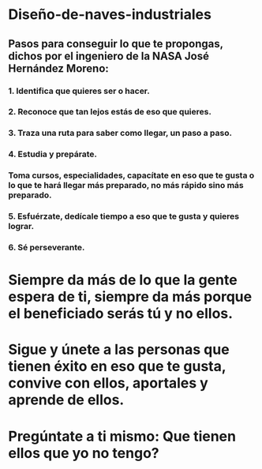 # Diseño-de-naves-industriales
## Pasos para conseguir lo que te propongas, dichos por el ingeniero de la NASA José Hernández Moreno:
### 1. Identifica que quieres ser o hacer.
### 2. Reconoce que tan lejos estás de eso que quieres.
### 3. Traza una ruta para saber como llegar, un paso a paso.
### 4. Estudia y prepárate.
### Toma cursos, especialidades, capacítate en eso que te gusta o lo que te hará llegar más preparado, no más rápido sino más preparado.
### 5. Esfuérzate, dedícale tiempo a eso que te gusta y quieres lograr.
### 6. Sé perseverante.
# Siempre da más de lo que la gente espera de ti, siempre da más porque el beneficiado serás tú y no ellos.
# Sigue y únete a las personas que tienen éxito en eso que te gusta, convive con ellos, aportales y aprende de ellos.
# Pregúntate a ti mismo: Que tienen ellos que yo no tengo?
